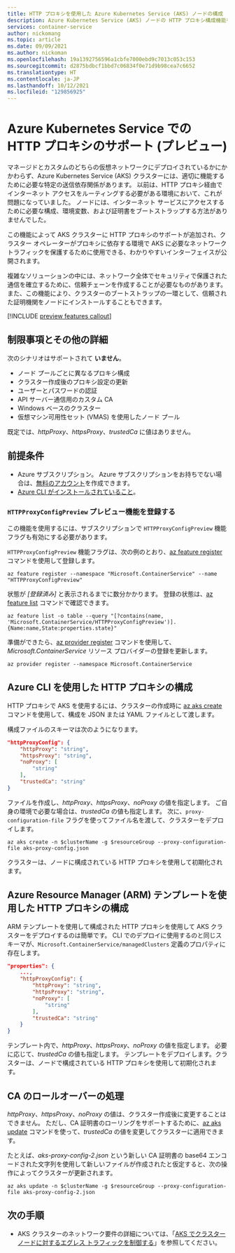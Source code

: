 ```yaml
---
title: HTTP プロキシを使用した Azure Kubernetes Service (AKS) ノードの構成
description: Azure Kubernetes Service (AKS) ノードの HTTP プロキシ構成機能を使用します。
services: container-service
author: nickomang
ms.topic: article
ms.date: 09/09/2021
ms.author: nickoman
ms.openlocfilehash: 19a1392756596a1cbfe7000ebd9c7013c053c153
ms.sourcegitcommit: d2875bdbcf1bbd7c06834f0e71d9b98cea7c6652
ms.translationtype: HT
ms.contentlocale: ja-JP
ms.lasthandoff: 10/12/2021
ms.locfileid: "129856925"
---
```

# <a name="http-proxy-support-in-azure-kubernetes-service-preview"></a>Azure Kubernetes Service での HTTP プロキシのサポート (プレビュー)

マネージドとカスタムのどちらの仮想ネットワークにデプロイされているかにかかわらず、Azure Kubernetes Service (AKS) クラスターには、適切に機能するために必要な特定の送信依存関係があります。 以前は、HTTP プロキシ経由でインターネット アクセスをルーティングする必要がある環境において、これが問題になっていました。 ノードには、インターネット サービスにアクセスするために必要な構成、環境変数、および証明書をブートストラップする方法がありませんでした。

この機能によって AKS クラスターに HTTP プロキシのサポートが追加され、クラスター オペレーターがプロキシに依存する環境で AKS に必要なネットワーク トラフィックを保護するために使用できる、わかりやすいインターフェイスが公開されます。

複雑なソリューションの中には、ネットワーク全体でセキュリティで保護された通信を確立するために、信頼チェーンを作成することが必要なものがあります。 また、この機能により、クラスターのブートストラップの一環として、信頼された証明機関をノードにインストールすることもできます。

[!INCLUDE [preview features callout](./includes/preview/preview-callout.md)]

## <a name="limitations-and-other-details"></a>制限事項とその他の詳細

次のシナリオはサポートされて **いません**。
- ノード プールごとに異なるプロキシ構成
- クラスター作成後のプロキシ設定の更新
- ユーザーとパスワードの認証
- API サーバー通信用のカスタム CA
- Windows ベースのクラスター
- 仮想マシン可用性セット (VMAS) を使用したノード プール

既定では、*httpProxy*、*httpsProxy*、*trustedCa* に値はありません。

## <a name="prerequisites"></a>前提条件

* Azure サブスクリプション。 Azure サブスクリプションをお持ちでない場合は、[無料のアカウント](https://azure.microsoft.com/free)を作成できます。
* [Azure CLI がインストールされていること](/cli/azure/install-azure-cli)。

### <a name="register-the-httpproxyconfigpreview-preview-feature"></a>`HTTPProxyConfigPreview` プレビュー機能を登録する

この機能を使用するには、サブスクリプションで `HTTPProxyConfigPreview` 機能フラグも有効にする必要があります。

`HTTPProxyConfigPreview` 機能フラグは、次の例のとおり、[az feature register][az-feature-register] コマンドを使用して登録します。

```azurecli-interactive
az feature register --namespace "Microsoft.ContainerService" --name "HTTPProxyConfigPreview"
```

状態が *[登録済み]* と表示されるまでに数分かかります。 登録の状態は、[az feature list][az-feature-list] コマンドで確認できます。

```azurecli-interactive
az feature list -o table --query "[?contains(name, 'Microsoft.ContainerService/HTTPProxyConfigPreview')].{Name:name,State:properties.state}"
```

準備ができたら、[az provider register][az-provider-register] コマンドを使用して、*Microsoft.ContainerService* リソース プロバイダーの登録を更新します。

```azurecli-interactive
az provider register --namespace Microsoft.ContainerService
```

## <a name="configuring-an-http-proxy-using-azure-cli"></a>Azure CLI を使用した HTTP プロキシの構成 

HTTP プロキシで AKS を使用するには、クラスターの作成時に [az aks create][az-aks-create] コマンドを使用して、構成を JSON または YAML ファイルとして渡します。

構成ファイルのスキーマは次のようになります。

```json
"httpProxyConfig": {
    "httpProxy": "string",
    "httpsProxy": "string",
    "noProxy": [
        "string"
    ],
    "trustedCa": "string"
}
```

ファイルを作成し、*httpProxy*、*httpsProxy*、*noProxy* の値を指定します。 ご自身の環境で必要な場合は、*trustedCa* の値も指定します。 次に、`proxy-configuration-file` フラグを使ってファイル名を渡して、クラスターをデプロイします。

```azurecli
az aks create -n $clusterName -g $resourceGroup --proxy-configuration-file aks-proxy-config.json
```

クラスターは、ノードに構成されている HTTP プロキシを使用して初期化されます。

## <a name="configuring-an-http-proxy-using-azure-resource-manager-arm-templates"></a>Azure Resource Manager (ARM) テンプレートを使用した HTTP プロキシの構成

ARM テンプレートを使用して構成された HTTP プロキシを使用して AKS クラスターをデプロイするのは簡単です。 CLI でのデプロイに使用するのと同じスキーマが、`Microsoft.ContainerService/managedClusters` 定義のプロパティに存在します。

```json
"properties": {
    ...,
    "httpProxyConfig": {
        "httpProxy": "string",
        "httpsProxy": "string",
        "noProxy": [
            "string"
        ],
        "trustedCa": "string"
    }
}
```

テンプレート内で、*httpProxy*、*httpsProxy*、*noProxy* の値を指定します。 必要に応じて、*trustedCa* の値も指定します。 テンプレートをデプロイします。クラスターは、ノードで構成されている HTTP プロキシを使用して初期化されます。

## <a name="handling-ca-rollover"></a>CA のロールオーバーの処理

*httpProxy*、*httpsProxy*、*noProxy* の値は、クラスター作成後に変更することはできません。 ただし、CA 証明書のローリングをサポートするために、[az aks update][az-aks-update] コマンドを使って、*trustedCa* の値を変更してクラスターに適用できます。

たとえば、*aks-proxy-config-2.json* という新しい CA 証明書の base64 エンコードされた文字列を使用して新しいファイルが作成されたと仮定すると、次の操作によってクラスターが更新されます。

```azurecli
az aks update -n $clusterName -g $resourceGroup --proxy-configuration-file aks-proxy-config-2.json
```

## <a name="next-steps"></a>次の手順
- AKS クラスターのネットワーク要件の詳細については、「[AKS でクラスター ノードに対するエグレス トラフィックを制御する][aks-egress]」を参照してください。


<!-- LINKS - internal -->
[aks-egress]: ./limit-egress-traffic.md
[az-aks-create]: /cli/azure/aks#az_aks_create
[az-aks-update]: /cli/azure/aks#az_aks_update
[az-feature-register]: /cli/azure/feature#az_feature_register
[az-feature-list]: /cli/azure/feature#az_feature_list
[az-provider-register]: /cli/azure/provider#az_provider_register